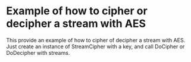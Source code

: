 # Example of how to cipher or decipher a stream with AES

This provide an example of how to cipher of decipher a stream with AES. Just create an instance of StreamCipher with a key, and call DoCipher or DoDecipher with streams.
